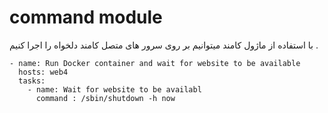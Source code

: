 # command module


با استفاده از ماژول کامند میتوانیم بر روی سرور های متصل کامند دلخواه را اجرا کنیم .
```
- name: Run Docker container and wait for website to be available
  hosts: web4
  tasks:
    - name: Wait for website to be availabl
      command : /sbin/shutdown -h now
```
